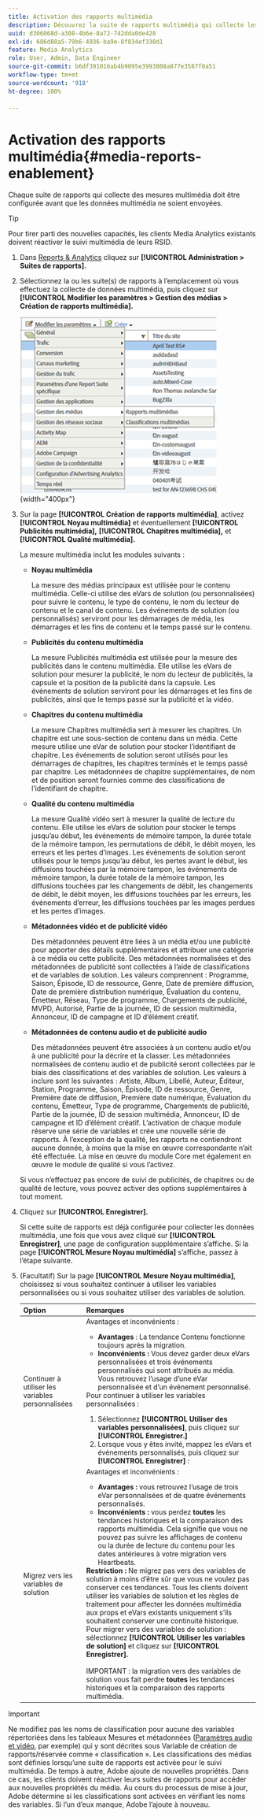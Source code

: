 ```yaml
---
title: Activation des rapports multimédia
description: Découvrez la suite de rapports multimédia qui collecte les mesures multimédia.  Pour configurer les rapports multimédia avant l’envoi des données multimédia, procédez comme suit.
uuid: d306068d-a308-4b6e-8a72-742dda0de428
exl-id: 686d88a5-79b6-4936-ba9e-8f834ef330d1
feature: Media Analytics
role: User, Admin, Data Engineer
source-git-commit: b6df391016ab4b9095e3993808a877e3587f0a51
workflow-type: tm+mt
source-wordcount: '918'
ht-degree: 100%

---
```


# Activation des rapports multimédia{#media-reports-enablement}

Chaque suite de rapports qui collecte des mesures multimédia doit être configurée avant que les données multimédia ne soient envoyées.

>[!TIP]
>
>Pour tirer parti des nouvelles capacités, les clients Media Analytics existants doivent réactiver le suivi multimédia de leurs RSID.

1. Dans [Reports &amp; Analytics](https://my.omniture.com/login/) cliquez sur **[!UICONTROL Administration > Suites de rapports].**
1. Sélectionnez la ou les suite(s) de rapports à l’emplacement où vous effectuez la collecte de données multimédia, puis cliquez sur **[!UICONTROL Modifier les paramètres > Gestion des médias > Création de rapports multimédia].**

   ![](assets/media-reporting.png){width=&quot;400px&quot;}

1. Sur la page **[!UICONTROL Création de rapports multimédia]**, activez **[!UICONTROL Noyau multimédia]** et éventuellement **[!UICONTROL Publicités multimédia],** **[!UICONTROL Chapitres multimédia],** et **[!UICONTROL Qualité multimédia].**

   La mesure multimédia inclut les modules suivants :

   * **Noyau multimédia**

      La mesure des médias principaux est utilisée pour le contenu multimédia. Celle-ci utilise des eVars de solution (ou personnalisées) pour suivre le contenu, le type de contenu, le nom du lecteur de contenu et le canal de contenu. Les événements de solution (ou personnalisés) serviront pour les démarrages de média, les démarrages et les fins de contenu et le temps passé sur le contenu.

   * **Publicités du contenu multimédia**

      La mesure Publicités multimédia est utilisée pour la mesure des publicités dans le contenu multimédia. Elle utilise les eVars de solution pour mesurer la publicité, le nom du lecteur de publicités, la capsule et la position de la publicité dans la capsule. Les événements de solution serviront pour les démarrages et les fins de publicités, ainsi que le temps passé sur la publicité et la vidéo.

   * **Chapitres du contenu multimédia**

      La mesure Chapitres multimédia sert à mesurer les chapitres. Un chapitre est une sous-section de contenu dans un média. Cette mesure utilise une eVar de solution pour stocker l’identifiant de chapitre. Les événements de solution seront utilisés pour les démarrages de chapitres, les chapitres terminés et le temps passé par chapitre. Les métadonnées de chapitre supplémentaires, de nom et de position seront fournies comme des classifications de l’identifiant de chapitre.

   * **Qualité du contenu multimédia**

      La mesure Qualité vidéo sert à mesurer la qualité de lecture du contenu. Elle utilise les eVars de solution pour stocker le temps jusqu’au début, les événements de mémoire tampon, la durée totale de la mémoire tampon, les permutations de débit, le débit moyen, les erreurs et les pertes d’images. Les événements de solution seront utilisés pour le temps jusqu’au début, les pertes avant le début, les diffusions touchées par la mémoire tampon, les événements de mémoire tampon, la durée totale de la mémoire tampon, les diffusions touchées par les changements de débit, les changements de débit, le débit moyen, les diffusions touchées par les erreurs, les événements d’erreur, les diffusions touchées par les images perdues et les pertes d’images.

   * **Métadonnées vidéo et de publicité vidéo**

      Des métadonnées peuvent être liées à un média et/ou une publicité pour apporter des détails supplémentaires et attribuer une catégorie à ce média ou cette publicité. Des métadonnées normalisées et des métadonnées de publicité sont collectées à l’aide de classifications et de variables de solution. Les valeurs comprennent : Programme, Saison, Épisode, ID de ressource, Genre, Date de première diffusion, Date de première distribution numérique, Évaluation du contenu, Émetteur, Réseau, Type de programme, Chargements de publicité, MVPD, Autorisé, Partie de la journée, ID de session multimédia, Annonceur, ID de campagne et ID d’élément créatif.

   * **Métadonnées de contenu audio et de publicité audio**

      Des métadonnées peuvent être associées à un contenu audio et/ou à une publicité pour la décrire et la classer. Les métadonnées normalisées de contenu audio et de publicité seront collectées par le biais des classifications et des variables de solution. Les valeurs à inclure sont les suivantes : Artiste, Album, Libellé, Auteur, Éditeur, Station, Programme, Saison, Épisode, ID de ressource, Genre, Première date de diffusion, Première date numérique, Évaluation du contenu, Émetteur, Type de programme, Chargements de publicité, Partie de la journée, ID de session multimédia, Annonceur, ID de campagne et ID d’élément créatif.
   L’activation de chaque module réserve une série de variables et crée une nouvelle série de rapports. À l’exception de la qualité, les rapports ne contiendront aucune donnée, à moins que la mise en œuvre correspondante n’ait été effectuée. La mise en œuvre du module Core met également en œuvre le module de qualité si vous l’activez.

   Si vous n’effectuez pas encore de suivi de publicités, de chapitres ou de qualité de lecture, vous pouvez activer des options supplémentaires à tout moment.

1. Cliquez sur **[!UICONTROL Enregistrer].**

   Si cette suite de rapports est déjà configurée pour collecter les données multimédia, une fois que vous avez cliqué sur **[!UICONTROL Enregistrer]**, une page de configuration supplémentaire s’affiche. Si la page **[!UICONTROL Mesure Noyau multimédia]** s’affiche, passez à l’étape suivante.

1. (Facultatif) Sur la page **[!UICONTROL Mesure Noyau multimédia]**, choisissez si vous souhaitez continuer à utiliser les variables personnalisées ou si vous souhaitez utiliser des variables de solution.

   | Option | Remarques |
   | --- | --- |
   | Continuer à utiliser les variables personnalisées | Avantages et inconvénients :<ul> <li> **Avantages** : La tendance Contenu fonctionne toujours après la migration. </li> <li> **Inconvénients :** Vous devez garder deux eVars personnalisées et trois événements personnalisés qui sont attribués au média. Vous retrouvez l’usage d’une eVar personnalisée et d’un événement personnalisé. </li> </ul> Pour continuer à utiliser les variables personnalisées : <ol> <li>Sélectionnez **[!UICONTROL Utiliser des variables personnalisées]**, puis cliquez sur **[!UICONTROL Enregistrer.]** </li> <li>Lorsque vous y êtes invité, mappez les eVars et événements personnalisés, puis cliquez sur **[!UICONTROL Enregistrer]** : </li> </ol> |
   | Migrez vers les variables de solution | Avantages et inconvénients :<ul> <li> **Avantages :** vous retrouvez l’usage de trois eVar personnalisées et de quatre événements personnalisés. </li> <li> **Inconvénients :** vous perdez **toutes** les tendances historiques et la comparaison des rapports multimédia. Cela signifie que vous ne pouvez pas suivre les affichages de contenu ou la durée de lecture du contenu pour les dates antérieures à votre migration vers Heartbeats. </li> </ul> **Restriction :** Ne migrez pas vers des variables de solution à moins d’être sûr que vous ne voulez pas conserver ces tendances. Tous les clients doivent utiliser les variables de solution et les règles de traitement pour affecter les données multimédia aux props et eVars existants uniquement s’ils souhaitent conserver une continuité historique. Pour migrer vers des variables de solution : sélectionnez **[!UICONTROL Utiliser les variables de solution]** et cliquez sur **[!UICONTROL Enregistrer].** <br><br> IMPORTANT : la migration vers des variables de solution vous fait perdre **toutes** les tendances historiques et la comparaison des rapports multimédia. |

>[!IMPORTANT]
>
>Ne modifiez pas les noms de classification pour aucune des variables répertoriées dans les tableaux Mesures et métadonnées ([Paramètres audio et vidéo](/help/metrics-and-metadata/audio-video-parameters.md), par exemple) qui y sont décrites sous Variable de création de rapports/réservée comme « classification ». Les classifications des médias sont définies lorsqu’une suite de rapports est activée pour le suivi multimédia. De temps à autre, Adobe ajoute de nouvelles propriétés. Dans ce cas, les clients doivent réactiver leurs suites de rapports pour accéder aux nouvelles propriétés du média. Au cours du processus de mise à jour, Adobe détermine si les classifications sont activées en vérifiant les noms des variables. Si l’un d’eux manque, Adobe l’ajoute à nouveau.
